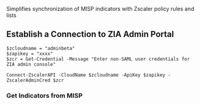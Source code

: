 Simplifies synchronization of MISP indicators with Zscaler policy rules and lists

## Establish a Connection to ZIA Admin Portal
```
$zcloudname = "adminbeta"
$zapikey = "xxxx"
$zcr = Get-Credential -Message "Enter non-SAML user credentials for ZIA admin console"

Connect-ZscalerAPI -CloudName $zcloudname -ApiKey $zapikey -ZscalerAdminCred $zcr 
```

### Get Indicators from MISP
